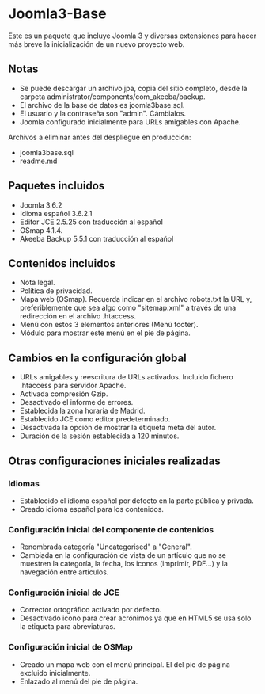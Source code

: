 # Joomla3-Base

Este es un paquete que incluye Joomla 3 y diversas extensiones para hacer más breve la inicialización de un nuevo proyecto web.

## Notas
- Se puede descargar un archivo jpa, copia del sitio completo, desde la carpeta administrator/components/com_akeeba/backup.
- El archivo de la base de datos es joomla3base.sql.
- El usuario y la contraseña son "admin". Cámbialos.
- Joomla configurado inicialmente para URLs amigables con Apache.

Archivos a eliminar antes del despliegue en producción:
- joomla3base.sql
- readme.md

## Paquetes incluidos
- Joomla 3.6.2
- Idioma español 3.6.2.1
- Editor JCE 2.5.25 con traducción al español
- OSmap 4.1.4.
- Akeeba Backup 5.5.1 con traducción al español

## Contenidos incluidos
- Nota legal.
- Política de privacidad.
- Mapa web (OSmap). Recuerda indicar en el archivo robots.txt la URL y, preferiblemente que sea algo como "sitemap.xml" a través de una redirección en el archivo .htaccess.
- Menú con estos 3 elementos anteriores (Menú footer).
- Módulo para mostrar este menú en el pie de página.

## Cambios en la configuración global
- URLs amigables y reescritura de URLs activados. Incluido fichero .htaccess para servidor Apache.
- Activada compresión Gzip.
- Desactivado el informe de errores.
- Establecida la zona horaria de Madrid.
- Establecido JCE como editor predeterminado.
- Desactivada la opción de mostrar la etiqueta meta del autor.
- Duración de la sesión establecida a 120 minutos.

## Otras configuraciones iniciales realizadas
### Idiomas
- Establecido el idioma español por defecto en la parte pública y privada.
- Creado idioma español para los contenidos.

### Configuración inicial del componente de contenidos
- Renombrada categoría "Uncategorised" a "General".
- Cambiada en la configuración de vista de un artículo que no se muestren la categoría, la fecha, los iconos (imprimir, PDF...) y la navegación entre artículos.

### Configuración inicial de JCE
- Corrector ortográfico activado por defecto.
- Desactivado icono para crear acrónimos ya que en HTML5 se usa solo la etiqueta para abreviaturas.

### Configuración inicial de OSMap
- Creado un mapa web con el menú principal. El del pie de página excluido inicialmente.
- Enlazado al menú del pie de página.
